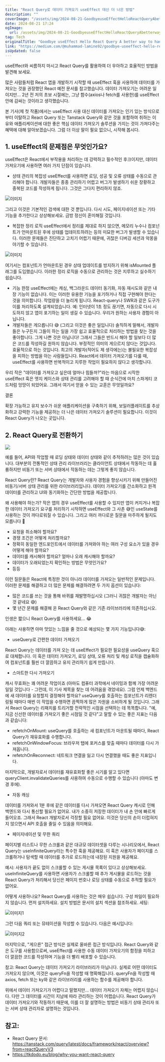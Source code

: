 ```yaml
---
title: "React Query로 데이터 가져오기 useEffect 대신 더 나은 방법"
description: ""
coverImage: "/assets/img/2024-08-21-GoodbyeuseEffectHelloReactQueryAbetterwaytohandledatafetchinginReact_0.png"
date: 2024-08-21 17:24
ogImage: 
  url: /assets/img/2024-08-21-GoodbyeuseEffectHelloReactQueryAbetterwaytohandledatafetchinginReact_0.png
tag: Tech
originalTitle: "Goodbye useEffect Hello React Query A better way to handle data fetching in React."
link: "https://medium.com/@muhammad-lamine92/goodbye-useeffect-hello-react-query-a-better-way-to-handle-data-fetching-in-react-1c988596aa6f"
isUpdated: false
---
```



useEffect와 씨름하지 마시고 React Query를 활용하여 더 우아하고 효율적인 방법을 발견해 보세요.

많은 사람들처럼 React 앱을 개발하기 시작할 때 useEffect 훅을 사용하여 데이터를 가져오는 것을 권장했던 React 예전 문서를 참고했습니다.
데이터 가져오기는 어려운 일이지만... 2년 전 저의 초보 시절에는, 그냥 함수(axios나 fetch를 사용한)를 useEffect 안에 감싸는 것이라고 생각했습니다.

본 기사(제 첫 작품)에서는 useEffect 사용 대신 데이터를 가져오는 인기 있는 방식으로부터 이탈하고 React Query 또는 Tanstack Query와 같은 것을 포함하여 취하는 이유와 애플리케이션에 대한 좋은 핵심 데이터 가져오기 솔루션을 가지는 것이 가져다주는 혜택에 대해 알아보겠습니다. 그럼 더 이상 말이 필요 없으니, 시작해 봅시다.

## 1. useEffect의 문제점은 무엇인가요?

<div class="content-ad"></div>

useEffect은 React에서 부작용을 처리하는 데 강력하고 필수적인 후크이지만, 데이터 가져오기에 사용하면 여러 가지 단점이 있습니다.

- 상태 관리의 복잡성
useEffect를 사용하면 로딩, 성공 및 오류 상태를 수동으로 관리해야 합니다. 개발자들은 종종 관리하기 어렵고 버그가 발생하기 쉬운 장황하고 중복된 코드를 작성하게 됩니다. 그것은 그다지 편리하지 않죠.

![이미지](/assets/img/2024-08-21-GoodbyeuseEffectHelloReactQueryAbetterwaytohandledatafetchinginReact_0.png)

그리고 이것은 기본적인 검색에 대한 것 뿐입니다. 다시 시도, 페이지네이션 또는 기타 기능을 추가한다고 상상해보세요. 금방 정신이 혼미해질 것입니다.

<div class="content-ad"></div>

- 복잡한 정리 로직
useEffect에서 정리를 제대로 하지 않으면, 메모리 누수나 컴포넌트가 언마운트된 후에 상태를 업데이트하려는 등의 미묘한 버그가 발생할 수 있습니다. 이러한 문제들은 진단하고 고치기 어렵기 때문에, 귀찮은 디버깅 세션과 악몽을 야기할 수 있습니다.

![이미지](/assets/img/2024-08-21-GoodbyeuseEffectHelloReactQueryAbetterwaytohandledatafetchinginReact_1.png)

여기서는 컴포넌트가 언마운트된 경우 상태 업데이트를 방지하기 위해 isMounted 플래그를 도입했습니다. 이러한 정리 로직을 수동으로 관리하는 것은 지루하고 실수하기 쉽습니다.

- 기능 한정
useEffect에는 캐싱, 백그라운드 데이터 동기화, 자동 재시도와 같은 내장 기능이 없습니다. 이는 이러한 유용한 기능을 포기하거나 직접 구현해야 한다는 것을 의미합니다. 작업량을 더 늘리게 됩니다. React-query나 SWR과 같은 도구가 이를 처리하도록 설계되었습니다.
예: 인터넷이 1초 정도 끊기면, 자동으로 다시 시도하지 않고 앱이 포기하는 일이 생길 수 있습니다. 우리가 원하는 사용자 경험이 아닙니다.
- 개발자들은 게으릅니다 😅 (그리고 이것은 좋은 일입니다)
솔직하게 말해서, 개발자들은 누구든지 그들이 하는 일을 가장 쉽고 효율적으로 처리하는 방법을 찾는 것을 좋아합니다. 그게 나쁜 것은 아닙니다! 그래서 그들은 반드시 해야 할 일보다 더 많은 코드를 작성하길 원하지 않습니다. 부정적인 의미의 게으르지 않다는 것입니다. 효율적으로 하는 것입니다. 최고의 개발자(적어도 제 생각에는)는 불필요한 복잡성을 피하는 방법을 아는 사람들입니다. React에서 데이터 가져오기를 다룰 때, useEffect를 사용하면 반복적이고 지루한 작업이 필요하지 않다고 생각합니다.

<div class="content-ad"></div>

우리 작은 "데이터를 가져오고 싶은데 얼마나 힘들까?"라는 마음으로 시작한 useEffect 훅은 엣지 케이스와 상태 관리를 고려해야 할 때 순식간에 마치 스파게티 코드처럼 엉망이 되었어요. 그래서 여기서 얻을 수 있는 교훈은 무엇일까요?

결론

확장 가능하고 유지 보수가 쉬운 애플리케이션을 구축하기 위해, 보일러플레이트를 추상화하고 강력한 기능을 제공하는 더 나은 데이터 가져오기 솔루션이 필요합니다. 이것이 React Query가 나오는 곳입니다.

## 2. React Query로 전환하기

<div class="content-ad"></div>

<img src="/assets/img/2024-08-21-GoodbyeuseEffectHelloReactQueryAbetterwaytohandledatafetchinginReact_2.png" />

예를 들어, API와 작업할 때 로딩 상태와 데이터 상태와 같이 추적하려는 많은 것이 있습니다. 대부분의 전통적인 상태 관리 라이브러리는 클라이언트 상태에서 작동하는 데 훌륭하지만 비동기 또는 서버 상태에서 작동하는 데는 그렇게 좋지 않습니다.

React Query란?
React Query는 개발자와 사용자 경험을 향상시키기 위해 만들어진 비동기/서버 상태 관리를 위한 라이브러리입니다. 데이터 가져오기를 간소화하고 원격 데이터를 관리하고 UI와 동기화하는 간단한 방법을 제공합니다.

왜 사용해야 하는가?
작은 앱의 경우 useEffect를 사용할 수 있지만 앱이 커지거나 복잡한 데이터 가져오기 요구를 처리하기 시작하면 useEffect와 그 사촌 😅인 useState를 사용하는 것이 까다로워질 수 있습니다. 그리고 여러 까다로운 질문을 마주하게 될지도 모릅니다 🥵 

<div class="content-ad"></div>

- 요청을 취소해야 할까요?
- 경쟁 조건은 어떻게 처리할까요?
- 정확히 동일한 엔드포인트에서 데이터를 가져와야 하는 여러 구성 요소가 있을 경우 어떻게 해야 할까요?
- 데이터를 캐시해야 할까요? 얼마나 오래 캐시해야 할까요?
- 데이터가 오래되었는지 확인하는 방법은 무엇인가요?
- 등등

이런 질문들은 React에 특정한 것이 아니라 데이터를 가져오는 일반적인 문제입니다. 이러한 문제를 해결하고 더 많은 문제를 해결하려면 두 가지 옵션이 있습니다:

- 많은 코드를 쓰는 것을 통해 바퀴를 재발명하십시오 (그러니 귀찮은 개발자는 아닌 것 같네요 😅)
- 몇 년간 문제를 해결해 온 React Query와 같은 기존 라이브러리에 의존하십시오.

인생은 짧으니 React Query를 사용하세요… 😂

<div class="content-ad"></div>

아래는 사용하면 아마 맛있는 느낌을 줄 것으로 예상되는 몇 가지 기능입니다😅:

- useQuery로 간편한 데이터 가져오기

React Query는 데이터를 가져 오는 데 useEffect가 필요한 필요성을 useQuery 훅으로 대체합니다. 이 훅은 데이터 가져오기, 로딩 상태, 오류 처리 및 캐싱 로직을 캡슐화하여 컴포넌트를 훨씬 더 깔끔하고 유지 관리하기 쉽게 만듭니다.

- 스마트한 다시 가져오기

<div class="content-ad"></div>

캐시 무효화는 꽤 어려운 작업이죠 (아마도 컴퓨터 과학에서 네이밍과 함께 가장 어려운 일일 것입니다 - 그런데, 이 기사 제목을 찾는 데 어려움을 겪었네요). 그럼 언제 백엔드에 새 데이터를 요청할지 결정해야 할까요? useQuery를 호출하는 컴포넌트가 리렌더링될 때마다 매번 이 작업을 수행하면 끔찍하게 많은 자원을 소비하게 될 것입니다. 그래서 React Query는 리패치를 트리거할 전략적인 시점을 선택하는 데 똑똑합니다. "예, 지금 신선한 데이터를 가져오기 좋은 시점일 것 같다"고 말할 수 있는 좋은 지표는 다음과 같습니다:

- refetchOnMount: useQuery를 호출하는 새 컴포넌트가 마운트될 때마다, React Query가 재유효화를 수행합니다.
- refetchOnWindowFocus: 브라우저 탭에 포커스를 맞출 때마다 데이터를 다시 가져옵니다.
- refetchOnReconnect: 네트워크 연결을 잃고 다시 연결했을 때도 좋은 지표입니다.

마지막으로, 개발자로서 데이터를 재유효화할 좋은 시기를 알고 있다면 queryClient.invalidateQueries를 사용하여 수동으로 수행할 수 있습니다 (아마도 변경 후에).

- 자동 캐싱

<div class="content-ad"></div>

데이터를 가져와서 1분 후에 같은 데이터를 다시 가져오면 React Query 캐시로 인해 백엔드와 다시 통신할 필요가 없어요. 내가 소중히 저장한 데이터가 내 손 안에 빠르게 들어오죠. 그래서 React 개발자로서 걱정할 필요 없어요. 이것은 당신의 손이 더럽혀지지 않으면서 API 호출을 줄일 수 있음을 의미해요.

- 페이지네이션 및 무한 쿼리

페이지별 리스트나 무한 스크롤과 같은 대규모 데이터셋을 다루는 시나리오에서, React Query는 useInfiniteQuery라는 특수한 훅을 제공해요. 이 훅은 사용자가 페이지를 스크롤하거나 탐색할 때 데이터를 추가로 로드하는데 내장된 지원을 제공해요.

예시: 사용자가 끝도 없이 스크롤할 수 있는 게시물 목록이 있다고 상상해보세요. useInfiniteQuery를 사용하면 사용자가 스크롤할 때 추가 게시물을 로드하는 것을 React Query가 처리해서 당신은 페이지 번호나 로딩 상태를 수동으로 추적할 필요가 없어요.

<div class="content-ad"></div>

어떻게 사용하나요?
React Query를 사용하는 것은 매우 쉽습니다. 구성 파일이 필요하지 않습니다.
먼저 설치하세요. 설치 방법은 문서의 설치 섹션을 참조하세요.
세팅:

![이미지1](/assets/img/2024-08-21-GoodbyeuseEffectHelloReactQueryAbetterwaytohandledatafetchinginReact_3.png)

그런 다음 쿼리 또는 뮤테이션을 작성할 수 있습니다. 다음은 예시입니다:

![이미지2](/assets/img/2024-08-21-GoodbyeuseEffectHelloReactQueryAbetterwaytohandledatafetchinginReact_4.png)

<div class="content-ad"></div>

마지막으로, "게으른" 접근 방식은 실제로 올바른 접근 방식입니다. React Query와 같은 도구를 사용함으로써, useEffect를 사용한 수동 데이터 가져오기의 함정을 피하고 더 깔끔한 코드를 작성하며 기능을 더 빨리 배포할 수 있습니다.

참고: React Query는 데이터 가져오기 라이브러리가 아닙니다. 실제로 어떤 데이터도 가져오지 않으며, 이것은 queryFn을 작성할 때 명확해집니다. queryFn을 작성할 때 axios, fetch 또는 ky와 같은 라이브러리를 사용하는 함수를 제공해야 합니다.

위에서 데이터 가져오기가 어렵다고 말했지만... 데이터 가져오기 자체는 어렵지 않습니다. 다만 그 데이터를 시간이 지남에 따라 관리하는 것이 어렵습니다. React Query가 데이터 가져오기와 작동하기 때문에, 이를 더 잘 설명하는 방법은 비동기 상태 관리자 또는 서버 상태 관리자로 설명하는 것입니다.

## 참고:

<div class="content-ad"></div>

- React Query 문서: https://tanstack.com/query/latest/docs/framework/react/overview?from=reactQueryV3
- https://tkdodo.eu/blog/why-you-want-react-query